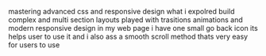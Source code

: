 mastering advanced css and responsive design
what i expolred
build complex and multi section layouts 
played with trasitions animations and modern responsive design
in my web page i have one small go back icon its helps user to use it
and i also ass a smooth scroll method thats very easy for users to use
